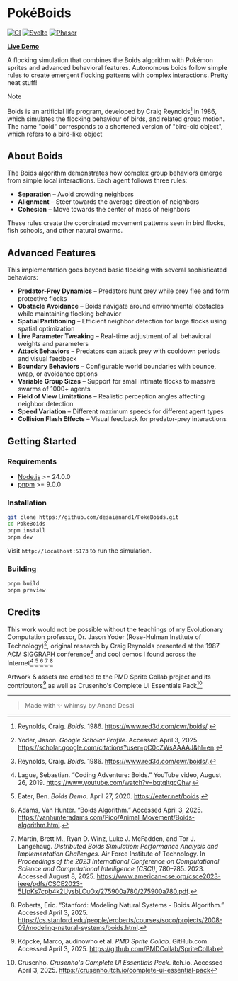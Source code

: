 # PokéBoids

[![CI](https://github.com/desaianand1/PokeBoids/actions/workflows/ci-cd.yml/badge.svg)](https://github.com/desaianand1/PokeBoids/actions/workflows/ci-cd.yml)
[![Svelte](https://img.shields.io/badge/Svelte-%23f1413d.svg?logo=svelte&logoColor=white)](https://svelte.dev)
[![Phaser](https://img.shields.io/badge/Phaser.js-000?logo=gamemaker&logoColor=fff)](https://phaser.io)

**[Live Demo](https://desaianand1.github.io/PokeBoids/)**

A flocking simulation that combines the Boids algorithm with Pokémon sprites and advanced behavioral features. Autonomous boids follow simple rules to create emergent flocking patterns with complex interactions. Pretty neat stuff!

> [!NOTE]
> Boids is an artificial life program, developed by Craig Reynolds[^1] in 1986, which simulates the flocking behaviour of birds, and related group motion.
> The name "boid" corresponds to a shortened version of "bird-oid object", which refers to a bird-like object

## About Boids

The Boids algorithm demonstrates how complex group behaviors emerge from simple local interactions. Each agent follows three rules:

- **Separation** – Avoid crowding neighbors
- **Alignment** – Steer towards the average direction of neighbors
- **Cohesion** – Move towards the center of mass of neighbors

These rules create the coordinated movement patterns seen in bird flocks, fish schools, and other natural swarms.

## Advanced Features

This implementation goes beyond basic flocking with several sophisticated behaviors:

- **Predator-Prey Dynamics** – Predators hunt prey while prey flee and form protective flocks
- **Obstacle Avoidance** – Boids navigate around environmental obstacles while maintaining flocking behavior
- **Spatial Partitioning** – Efficient neighbor detection for large flocks using spatial optimization
- **Live Parameter Tweaking** – Real-time adjustment of all behavioral weights and parameters
- **Attack Behaviors** – Predators can attack prey with cooldown periods and visual feedback
- **Boundary Behaviors** – Configurable world boundaries with bounce, wrap, or avoidance options
- **Variable Group Sizes** – Support for small intimate flocks to massive swarms of 1000+ agents
- **Field of View Limitations** – Realistic perception angles affecting neighbor detection
- **Speed Variation** – Different maximum speeds for different agent types
- **Collision Flash Effects** – Visual feedback for predator-prey interactions

## Getting Started

### Requirements

- [Node.js](https://nodejs.org/) >= 24.0.0
- [pnpm](https://pnpm.io/) >= 9.0.0

### Installation

```bash
git clone https://github.com/desaianand1/PokeBoids.git
cd PokeBoids
pnpm install
pnpm dev
```

Visit `http://localhost:5173` to run the simulation.

### Building

```bash
pnpm build
pnpm preview
```

## Credits

This work would not be possible without the teachings of my Evolutionary Computation professor, Dr. Jason Yoder (Rose-Hulman Institute of Technology)[^2], original research by Craig Reynolds presented at the 1987 ACM SIGGRAPH conference[^1] and cool demos I found across the Internet[^3].[^4].[^5].[^6].[^7]

Artwork & assets are credited to the PMD Sprite Collab project and its contributors[^8] as well as Crusenho's Complete UI Essentials Pack[^9]

[^1]: Reynolds, Craig. _Boids_. 1986. <https://www.red3d.com/cwr/boids/>.

[^2]: Yoder, Jason. _Google Scholar Profile_. Accessed April 3, 2025. <https://scholar.google.com/citations?user=pC0cZWsAAAAJ&hl=en>.

[^3]: Lague, Sebastian. “Coding Adventure: Boids.” YouTube video, August 26, 2019. <https://www.youtube.com/watch?v=bqtqltqcQhw>.

[^4]: Eater, Ben. _Boids Demo_. April 27, 2020. <https://eater.net/boids>.

[^5]: Adams, Van Hunter. “Boids Algorithm.” Accessed April 3, 2025. <https://vanhunteradams.com/Pico/Animal_Movement/Boids-algorithm.html>.

[^6]: Martin, Brett M., Ryan D. Winz, Luke J. McFadden, and Tor J. Langehaug. _Distributed Boids Simulation: Performance Analysis and Implementation Challenges_. Air Force Institute of Technology. In _Proceedings of the 2023 International Conference on Computational Science and Computational Intelligence (CSCI)_, 780–785. 2023. Accessed August 8, 2025. <https://www.american-cse.org/csce2023-ieee/pdfs/CSCE2023-5LlpKs7cpb4k2UysbLCuOx/275900a780/275900a780.pdf>.

[^7]: Roberts, Eric. “Stanford: Modeling Natural Systems - Boids Algorithm.” Accessed April 3, 2025. <https://cs.stanford.edu/people/eroberts/courses/soco/projects/2008-09/modeling-natural-systems/boids.html>.

[^8]: Köpcke, Marco, audinowho et al. _PMD Sprite Collab_. GitHub.com. Accessed April 3, 2025. <https://github.com/PMDCollab/SpriteCollab>

[^9]: Crusenho. _Crusenho's Complete UI Essentials Pack_. itch.io. Accessed April 3, 2025. <https://crusenho.itch.io/complete-ui-essential-pack>

---

> Made with ✨ whimsy by Anand Desai
